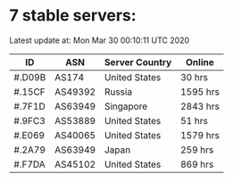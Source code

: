 # 7 stable servers:

Latest update at: Mon Mar 30 00:10:11 UTC 2020

| ID | ASN | Server Country | Online |
| -- | --- | -------------- | ------ |
| #.D09B | AS174 | United States | 30 hrs |
| #.15CF | AS49392 | Russia | 1595 hrs |
| #.7F1D | AS63949 | Singapore | 2843 hrs |
| #.9FC3 | AS53889 | United States | 51 hrs |
| #.E069 | AS40065 | United States | 1579 hrs |
| #.2A79 | AS63949 | Japan | 259 hrs |
| #.F7DA | AS45102 | United States | 869 hrs |

